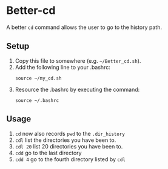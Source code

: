 # Better-cd
A better `cd` command allows the user to go to the history path.

## Setup
1. Copy this file to somewhere (e.g. `~/Better_cd.sh`).
1. Add the following line to your .bashrc:
   ```shell
   source ~/my_cd.sh
   ```
1. Resource the .bashrc by executing the command:
   ```shell
   source ~/.bashrc
   ```

## Usage
1. `cd` now also records `pwd` to the `.dir_history`
1. `cdl` list the directories you have been to.
1. `cdl 20` list 20 directories you have been to.
1. `cdd` go to the last directory
1. `cdd 4` go to the fourth directory listed by `cdl`
